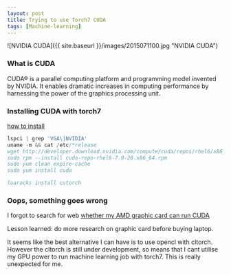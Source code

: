 ```yaml
---
layout: post
title: Trying to use Torch7 CUDA
tags: [Machine-learning]
---
```


![NVIDIA CUDA]({{ site.baseurl }}/images/2015071100.jpg "NVIDIA CUDA")

### What is CUDA
CUDA® is a parallel computing platform and programming model invented by NVIDIA. It enables dramatic increases in
computing performance by harnessing the power of the graphics processing unit.

### Installing CUDA with torch7
[how to install](http://developer.download.nvidia.com/compute/cuda/repos/howto_install_cuda_rpm_packages.txt)

~~~ javascript
lspci | grep 'VGA\|NVIDIA'
uname -m && cat /etc/*release
wget http://developer.download.nvidia.com/compute/cuda/repos/rhel6/x86_64/cuda-repo-rhel6-7.0-28.x86_64.rpm
sudo rpm --install cuda-repo-rhel6-7.0-28.x86_64.rpm
sudo yum clean expire-cache
sudo yum install cuda

luarocks install cutorch
~~~ 

### Oops, something goes wrong
I forgot to search for web [whether my AMD graphic card can run CUDA](http://stackoverflow.com/questions/12828268/cuda-on-amd-gpu-and-where-to-start-with-gpu-computing)

Lesson learned: do more research on graphic card before buying laptop.

It seems like the best alternative I can have
is to use opencl with cltorch. However the cltorch is still under development, so means that I cant utilise my GPU power
to run machine learning job with torch7. This is really unexpected for me.
